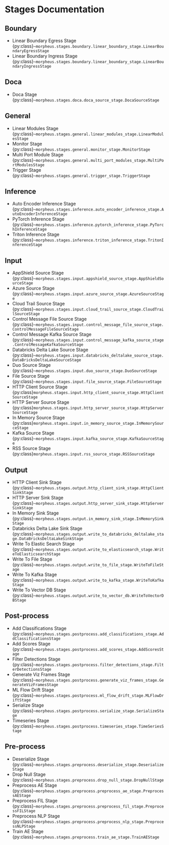 <!--
SPDX-FileCopyrightText: Copyright (c) 2023, NVIDIA CORPORATION & AFFILIATES. All rights reserved.
SPDX-License-Identifier: Apache-2.0

Licensed under the Apache License, Version 2.0 (the "License");
you may not use this file except in compliance with the License.
You may obtain a copy of the License at

http://www.apache.org/licenses/LICENSE-2.0

Unless required by applicable law or agreed to in writing, software
distributed under the License is distributed on an "AS IS" BASIS,
WITHOUT WARRANTIES OR CONDITIONS OF ANY KIND, either express or implied.
See the License for the specific language governing permissions and
limitations under the License.
-->

# Stages Documentation

## Boundary

- Linear Boundary Egress Stage {py:class}`~morpheus.stages.boundary.linear_boundary_stage.LinearBoundaryEgressStage`
- Linear Boundary Ingress Stage {py:class}`~morpheus.stages.boundary.linear_boundary_stage.LinearBoundaryIngressStage`

## Doca

- Doca Stage {py:class}`~morpheus.stages.doca.doca_source_stage.DocaSourceStage`

## General

- Linear Modules Stage {py:class}`~morpheus.stages.general.linear_modules_stage.LinearModulesStage`
- Monitor Stage {py:class}`~morpheus.stages.general.monitor_stage.MonitorStage`
- Multi Port Module Stage {py:class}`~morpheus.stages.general.multi_port_modules_stage.MultiPortModulesStage`
- Trigger Stage {py:class}`~morpheus.stages.general.trigger_stage.TriggerStage`

## Inference

- Auto Encoder Inference Stage {py:class}`~morpheus.stages.inference.auto_encoder_inference_stage.AutoEncoderInferenceStage`
- PyTorch Inference Stage {py:class}`~morpheus.stages.inference.pytorch_inference_stage.PyTorchInferenceStage`
- Triton Inference Stage {py:class}`~morpheus.stages.inference.triton_inference_stage.TritonInferenceStage`

## Input

- AppShield Source Stage {py:class}`~morpheus.stages.input.appshield_source_stage.AppShieldSourceStage`
- Azure Source Stage {py:class}`~morpheus.stages.input.azure_source_stage.AzureSourceStage`
- Cloud Trail Source Stage {py:class}`~morpheus.stages.input.cloud_trail_source_stage.CloudTrailSourceStage`
- Control Message File Source Stage {py:class}`~morpheus.stages.input.control_message_file_source_stage.ControlMessageFileSourceStage`
- Control Message Kafka Source Stage {py:class}`~morpheus.stages.input.control_message_kafka_source_stage.ControlMessageKafkaSourceStage`
- Databricks Delta Lake Source Stage {py:class}`~morpheus.stages.input.databricks_deltalake_source_stage.DataBricksDeltaLakeSourceStage`
- Duo Source Stage {py:class}`~morpheus.stages.input.duo_source_stage.DuoSourceStage`
- File Source Stage {py:class}`~morpheus.stages.input.file_source_stage.FileSourceStage`
- HTTP Client Source Stage {py:class}`morpheus.stages.input.http_client_source_stage.HttpClientSourceStage`
- HTTP Server Source Stage {py:class}`morpheus.stages.input.http_server_source_stage.HttpServerSourceStage`
- In Memory Source Stage {py:class}`morpheus.stages.input.in_memory_source_stage.InMemorySourceStage`
- Kafka Source Stage {py:class}`~morpheus.stages.input.kafka_source_stage.KafkaSourceStage`
- RSS Source Stage {py:class}`morpheus.stages.input.rss_source_stage.RSSSourceStage`

## Output
- HTTP Client Sink Stage {py:class}`~morpheus.stages.output.http_client_sink_stage.HttpClientSinkStage`
- HTTP Server Sink Stage {py:class}`~morpheus.stages.output.http_server_sink_stage.HttpServerSinkStage`
- In Memory Sink Stage {py:class}`~morpheus.stages.output.in_memory_sink_stage.InMemorySinkStage`
- Databricks Delta Lake Sink Stage {py:class}`~morpheus.stages.output.write_to_databricks_deltalake_stage.DataBricksDeltaLakeSinkStage`
- Write To Elastic Search Stage {py:class}`~morpheus.stages.output.write_to_elasticsearch_stage.WriteToElasticsearchStage`
- Write To File Stage {py:class}`~morpheus.stages.output.write_to_file_stage.WriteToFileStage`
- Write To Kafka Stage {py:class}`~morpheus.stages.output.write_to_kafka_stage.WriteToKafkaStage`
- Write To Vector DB Stage {py:class}`~morpheus.stages.output.write_to_vector_db.WriteToVectorDBStage`

## Post-process

- Add Classifications Stage {py:class}`~morpheus.stages.postprocess.add_classifications_stage.AddClassificationsStage`
- Add Scores Stage {py:class}`~morpheus.stages.postprocess.add_scores_stage.AddScoresStage`
- Filter Detections Stage {py:class}`~morpheus.stages.postprocess.filter_detections_stage.FilterDetectionsStage`
- Generate Viz Frames Stage {py:class}`~morpheus.stages.postprocess.generate_viz_frames_stage.GenerateVizFramesStage`
- ML Flow Drift Stage {py:class}`~morpheus.stages.postprocess.ml_flow_drift_stage.MLFlowDriftStage`
- Serialize Stage {py:class}`~morpheus.stages.postprocess.serialize_stage.SerializeStage`
- Timeseries Stage {py:class}`~morpheus.stages.postprocess.timeseries_stage.TimeSeriesStage`

## Pre-process

- Deserialize Stage {py:class}`~morpheus.stages.preprocess.deserialize_stage.DeserializeStage`
- Drop Null Stage {py:class}`~morpheus.stages.preprocess.drop_null_stage.DropNullStage`
- Preprocess AE Stage {py:class}`~morpheus.stages.preprocess.preprocess_ae_stage.PreprocessAEStage`
- Preprocess FIL Stage {py:class}`~morpheus.stages.preprocess.preprocess_fil_stage.PreprocessFILStage`
- Preprocess NLP Stage {py:class}`~morpheus.stages.preprocess.preprocess_nlp_stage.PreprocessNLPStage`
- Train AE Stage {py:class}`~morpheus.stages.preprocess.train_ae_stage.TrainAEStage`
